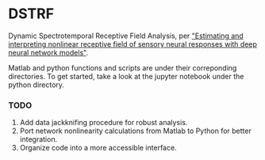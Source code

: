 # DSTRF
Dynamic Spectrotemporal Receptive Field Analysis, per ["Estimating and interpreting nonlinear receptive field of sensory neural responses with deep neural network models"](https://elifesciences.org/articles/53445).

Matlab and python functions and scripts are under their correponding directories. To get started, take a look at the jupyter notebook under the python directory.

### TODO
1. Add data jackknifing procedure for robust analysis.
2. Port network nonlinearity calculations from Matlab to Python for better integration.
3. Organize code into a more accessible interface.

